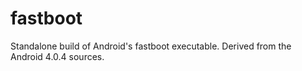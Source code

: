 # fastboot
Standalone build of Android's fastboot executable. Derived from the Android 4.0.4 sources.
